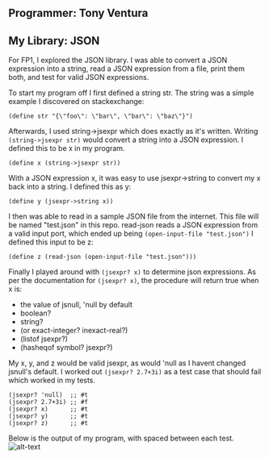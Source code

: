 ## Programmer: Tony Ventura
## My Library: JSON
For FP1, I explored the JSON library. I was able to convert a JSON expression into a string, read a JSON expression from a file, print them both, and test for valid JSON expressions. 

To start my program off I first defined a string str. The string was a simple example I discovered on stackexchange:
```racket
(define str "{\"foo\": \"bar\", \"bar\": \"baz\"}")
```
Afterwards, I used string->jsexpr which does exactly as it's written. Writing `(string->jsexpr str)` would convert a string into a JSON expression. I defined this to be x in my program. 
```racket
(define x (string->jsexpr str))
```
With a JSON expression x, it was easy to use jsexpr->string to convert my x back into a string. I defined this as y:
```racket
(define y (jsexpr->string x))
```
I then was able to read in a sample JSON file from the internet. This file will be named "test.json" in this repo. read-json reads a JSON expression from a valid input port, which ended up being `(open-input-file "test.json")` I defined this input to be z:
```racket
(define z (read-json (open-input-file "test.json")))
```
Finally I played around with `(jsexpr? x)` to determine json expressions. As per the documentation for `(jsexpr? x)`, the procedure will return true when x is:
* the value of jsnull, 'null by default
* boolean?
* string?
* (or exact-integer? inexact-real?)
* (listof jsexpr?)
* (hasheqof symbol? jsexpr?)

My x, y, and z would be valid jsexpr, as would 'null as I havent changed jsnull's default. I worked out `(jsexpr? 2.7+3i)` as a test case that should fail which worked in my tests.
```racket
(jsexpr? 'null)  ;; #t
(jsexpr? 2.7+3i) ;; #f
(jsexpr? x)      ;; #t
(jsexpr? y)      ;; #t
(jsexpr? z)      ;; #t
```
Below is the output of my program, with spaced between each test.
![alt-text](https://github.com/tventura1337/FP1/blob/master/output.PNG?raw=true "Code Output")
